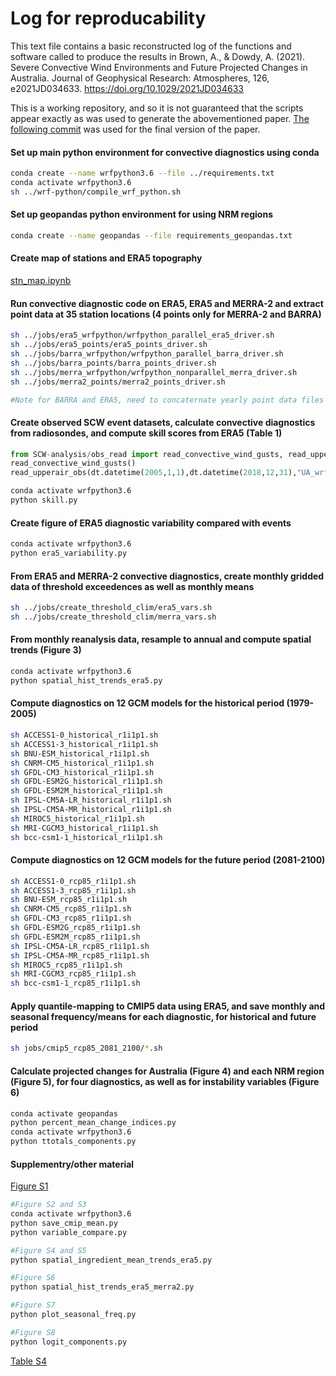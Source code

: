 # Log for reproducability

This text file contains a basic reconstructed log of the functions and software called to produce the 
results in Brown, A., & Dowdy, A. (2021). Severe Convective Wind Environments and Future Projected Changes in Australia. Journal of Geophysical Research: Atmospheres, 126, e2021JD034633. https://doi.org/10.1029/2021JD034633

This is a working repository, and so it is not guaranteed that the scripts appear exactly as was used
to generate the abovementioned paper. [The following commit](https://github.com/andrewbrown31/SCW-analysis/tree/fd99a62eb9a35dc6de01dee3f8da2d18d54884f3) was used for the final version of the paper. 
 
#### Set up main python environment for convective diagnostics using conda
```bash
conda create --name wrfpython3.6 --file ../requirements.txt
conda activate wrfpython3.6
sh ../wrf-python/compile_wrf_python.sh
```

#### Set up geopandas python environment for using NRM regions
```bash
conda create --name geopandas --file requirements_geopandas.txt
```

#### Create map of stations and ERA5 topography
[stn_map.ipynb](https://github.com/andrewbrown31/SCW-analysis/blob/master/stn_map.ipynb)

#### Run convective diagnostic code on ERA5, ERA5 and MERRA-2 and extract point data at 35 station locations (4 points only for MERRA-2 and BARRA)
```bash
sh ../jobs/era5_wrfpython/wrfpython_parallel_era5_driver.sh
sh ../jobs/era5_points/era5_points_driver.sh
sh ../jobs/barra_wrfpython/wrfpython_parallel_barra_driver.sh
sh ../jobs/barra_points/barra_points_driver.sh
sh ../jobs/merra_wrfpython/wrfpython_nonparallel_merra_driver.sh
sh ../jobs/merra2_points/merra2_points_driver.sh

#Note for BARRA and ERA5, need to concaternate yearly point data files into one pandas dataframe, for use in next code block
```

#### Create observed SCW event datasets, calculate convective diagnostics from radiosondes, and compute skill scores from ERA5 (Table 1)
```python
from SCW-analysis/obs_read import read_convective_wind_gusts, read_upperair_obs
read_convective_wind_gusts()
read_upperair_obs(dt.datetime(2005,1,1),dt.datetime(2018,12,31),"UA_wrfpython", "wrfpython")
```
```bash
conda activate wrfpython3.6
python skill.py
```

#### Create figure of ERA5 diagnostic  variability compared with events
```bash
conda activate wrfpython3.6
python era5_variability.py
```

#### From ERA5 and MERRA-2 convective diagnostics, create monthly gridded data of threshold exceedences as well as monthly means
```bash
sh ../jobs/create_threshold_clim/era5_vars.sh
sh ../jobs/create_threshold_clim/merra_vars.sh
```

#### From monthly reanalysis data, resample to annual and compute spatial trends (Figure 3)
```bash
conda activate wrfpython3.6
python spatial_hist_trends_era5.py
```

#### Compute diagnostics on 12 GCM models for the historical period (1979-2005)
```bash
sh ACCESS1-0_historical_r1i1p1.sh
sh ACCESS1-3_historical_r1i1p1.sh
sh BNU-ESM_historical_r1i1p1.sh
sh CNRM-CM5_historical_r1i1p1.sh
sh GFDL-CM3_historical_r1i1p1.sh
sh GFDL-ESM2G_historical_r1i1p1.sh
sh GFDL-ESM2M_historical_r1i1p1.sh
sh IPSL-CM5A-LR_historical_r1i1p1.sh
sh IPSL-CM5A-MR_historical_r1i1p1.sh
sh MIROC5_historical_r1i1p1.sh
sh MRI-CGCM3_historical_r1i1p1.sh
sh bcc-csm1-1_historical_r1i1p1.sh
```

#### Compute diagnostics on 12 GCM models for the future period (2081-2100)
```bash
sh ACCESS1-0_rcp85_r1i1p1.sh
sh ACCESS1-3_rcp85_r1i1p1.sh
sh BNU-ESM_rcp85_r1i1p1.sh
sh CNRM-CM5_rcp85_r1i1p1.sh
sh GFDL-CM3_rcp85_r1i1p1.sh
sh GFDL-ESM2G_rcp85_r1i1p1.sh
sh GFDL-ESM2M_rcp85_r1i1p1.sh
sh IPSL-CM5A-LR_rcp85_r1i1p1.sh
sh IPSL-CM5A-MR_rcp85_r1i1p1.sh
sh MIROC5_rcp85_r1i1p1.sh
sh MRI-CGCM3_rcp85_r1i1p1.sh
sh bcc-csm1-1_rcp85_r1i1p1.sh
```

#### Apply quantile-mapping to CMIP5 data using ERA5, and save monthly and seasonal frequency/means for each diagnostic, for historical and future period 
```bash
sh jobs/cmip5_rcp85_2081_2100/*.sh
```

#### Calculate projected changes for Australia (Figure 4) and each NRM region (Figure 5), for four diagnostics, as well as for instability variables (Figure 6)
```bash 
conda activate geopandas
python percent_mean_change_indices.py
conda activate wrfpython3.6
python ttotals_components.py
```

#### Supplementry/other material
[Figure S1](https://github.com/andrewbrown31/SCW-analysis/blob/master/reanalysis_distr_compare.ipynb)
```bash
#Figure S2 and S3
conda activate wrfpython3.6
python save_cmip_mean.py
python variable_compare.py

#Figure S4 and S5
python spatial_ingredient_mean_trends_era5.py

#Figure S6
python spatial_hist_trends_era5_merra2.py

#Figure S7
python plot_seasonal_freq.py

#Figure S8
python logit_components.py
```
[Table S4](https://github.com/andrewbrown31/SCW-analysis/blob/master/cmip/era5_nrm_trend.ipynb)
